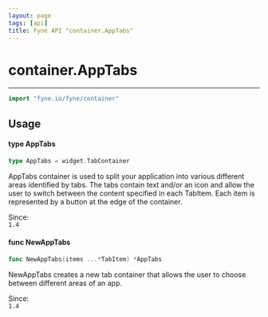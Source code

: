 ```yaml
---
layout: page
tags: [api]
title: Fyne API "container.AppTabs"
---
```


# container.AppTabs
---
```go
import "fyne.io/fyne/container"
```

## Usage

#### type AppTabs

```go
type AppTabs = widget.TabContainer
```

AppTabs container is used to split your application into various different areas identified by tabs. The tabs contain text and/or an icon and allow the user to switch between the content specified in each TabItem. Each item is represented by a button at the edge of the container.


<div class="since">Since: <code>
1.4</code></div>

#### func  NewAppTabs

```go
func NewAppTabs(items ...*TabItem) *AppTabs
```
NewAppTabs creates a new tab container that allows the user to choose between different areas of an app.


<div class="since">Since: <code>
1.4</code></div>
